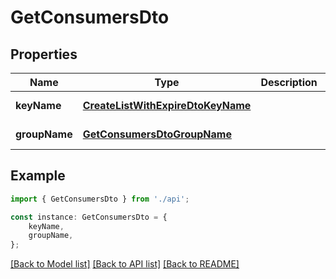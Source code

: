 # GetConsumersDto


## Properties

Name | Type | Description | Notes
------------ | ------------- | ------------- | -------------
**keyName** | [**CreateListWithExpireDtoKeyName**](CreateListWithExpireDtoKeyName.md) |  | [default to undefined]
**groupName** | [**GetConsumersDtoGroupName**](GetConsumersDtoGroupName.md) |  | [default to undefined]

## Example

```typescript
import { GetConsumersDto } from './api';

const instance: GetConsumersDto = {
    keyName,
    groupName,
};
```

[[Back to Model list]](../README.md#documentation-for-models) [[Back to API list]](../README.md#documentation-for-api-endpoints) [[Back to README]](../README.md)

